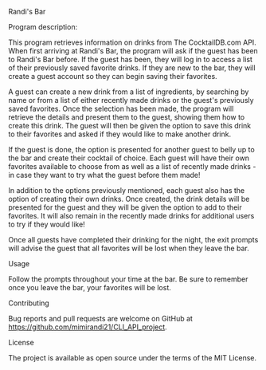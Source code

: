 Randi's Bar

Program description: 

This program retrieves information on drinks from The CocktailDB.com API.  When first arriving at Randi's Bar, the program will ask if the guest has been to Randi's Bar before.  If the guest has been, they will log in to access a list of their previously saved favorite drinks.  If they are new to the bar, they will create a guest account so they can begin saving their favorites. 

A guest can create a new drink from a list of ingredients, by searching by name or from a list of either recently made drinks or the guest's previously saved favorites.  Once the selection has been made, the program will retrieve the details and present them to the guest, showing them how to create this drink.  The guest will then be given the option to save this drink to their favorites and asked if they would like to make another drink.   

If the guest is done, the option is presented for another guest to belly up to the bar and create their cocktail of choice.  Each guest will have their own favorites available to choose from as well as a list of recently made drinks - in case they want to try what the guest before them made!   

In addition to the options previously mentioned, each guest also has the option of creating their own drinks.  Once created, the drink details will be presented for the guest and they will be given the option to add to their favorites.  It will also remain in the recently made drinks for additional users to try if they would like! 

Once all guests have completed their drinking for the night, the exit prompts will advise the guest that all favorites will be lost when they leave the bar. 

  

Usage 

Follow the prompts throughout your time at the bar.  Be sure to remember once you leave the bar, your favorites will be lost. 

  

Contributing 

Bug reports and pull requests are welcome on GitHub at https://github.com/mimirandi21/CLI_API_project. 

  

License 

The project is available as open source under the terms of the MIT License. 
